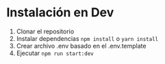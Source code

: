 # Instalación en Dev

1. Clonar el repositorio
2. Instalar dependencias ``` npm install ```  o  ``` yarn install ``` 
3. Crear archivo .env basado en el .env.template  
4. Ejecutar ``` npm run start:dev ``` 